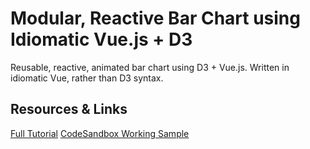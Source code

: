# Modular, Reactive Bar Chart using Idiomatic Vue.js + D3

Reusable, reactive, animated bar chart using D3 + Vue.js. Written in idiomatic Vue, rather than D3 syntax.

## Resources & Links

[Full Tutorial](https://codesandbox.io/embed/d3-bar-chart-vuejs-okz1r)
[CodeSandbox Working Sample](https://link.medium.com/TVXVUMDTlY)
